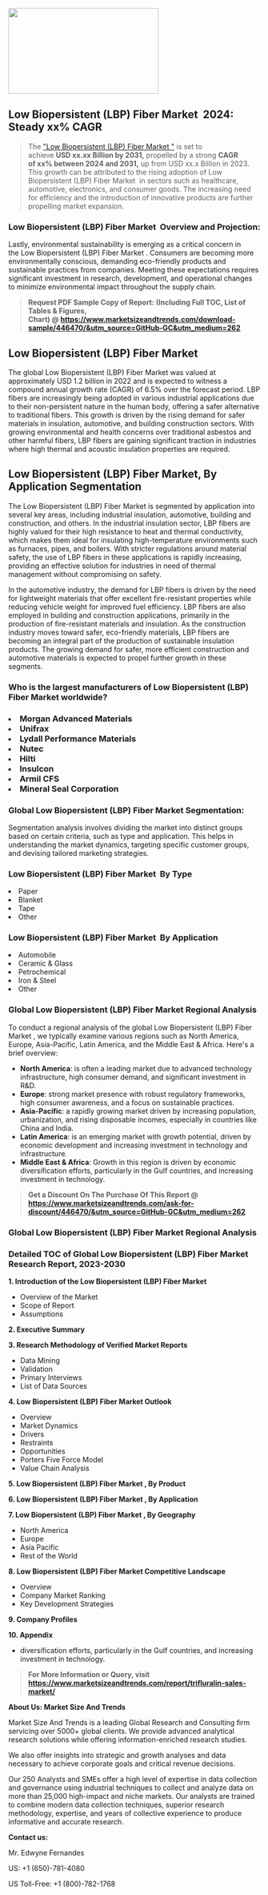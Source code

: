 <p><img class="alignnone size-medium wp-image-20088" src="https://ffe5etoiles.com/wp-content/uploads/2024/12/MST1-300x171.png" alt="" width="300" height="171" /></p><h2 id="ember46" class="ember-view reader-text-block__heading-2">Low Biopersistent (LBP) Fiber Market &nbsp;2024: Steady&nbsp;xx% CAGR</h2><blockquote id="ember47" class="ember-view reader-text-block__blockquote">The&nbsp;<a class="app-aware-link " href="https://www.marketsizeandtrends.com/download-sample/446470/&utm_source=GitHub-GC&utm_medium=262" target="_blank" data-test-app-aware-link="">"Low Biopersistent (LBP) Fiber Market "</a>&nbsp;is set to achieve&nbsp;<strong>USD&nbsp;xx.xx&nbsp;Billion by 2031,</strong>&nbsp;propelled by a strong&nbsp;<strong>CAGR of&nbsp;xx% between 2024 and 2031,</strong>&nbsp;up from USD xx.x Billion in 2023. This growth can be attributed to the rising adoption of&nbsp;Low Biopersistent (LBP) Fiber Market &nbsp;in sectors such as healthcare, automotive, electronics, and consumer goods. The increasing need for efficiency and the introduction of innovative products are further propelling market expansion.</blockquote><h3 id="ember48" class="ember-view reader-text-block__heading-3">Low Biopersistent (LBP) Fiber Market &nbsp;Overview and Projection:</h3><p id="ember49" class="ember-view reader-text-block__paragraph">Lastly, environmental sustainability is emerging as a critical concern in the&nbsp;Low Biopersistent (LBP) Fiber Market . Consumers are becoming more environmentally conscious, demanding eco-friendly products and sustainable practices from companies. Meeting these expectations requires significant investment in research, development, and operational changes to minimize environmental impact throughout the supply chain.</p><blockquote id="ember50" class="ember-view reader-text-block__blockquote"><strong>Request PDF Sample Copy of Report: (Including Full TOC, List of Tables &amp; Figures, Chart)&nbsp;@&nbsp;<strong><a href="https://www.marketsizeandtrends.com/download-sample/446470/&utm_source=GitHub-GC&utm_medium=262" target="_blank">https://www.marketsizeandtrends.com/download-sample/446470/&utm_source=GitHub-GC&utm_medium=262</a></strong></strong></blockquote><h3 class=""> <h2>Low Biopersistent (LBP) Fiber Market</h2><p>The global Low Biopersistent (LBP) Fiber Market was valued at approximately USD 1.2 billion in 2022 and is expected to witness a compound annual growth rate (CAGR) of 6.5% over the forecast period. LBP fibers are increasingly being adopted in various industrial applications due to their non-persistent nature in the human body, offering a safer alternative to traditional fibers. This growth is driven by the rising demand for safer materials in insulation, automotive, and building construction sectors. With growing environmental and health concerns over traditional asbestos and other harmful fibers, LBP fibers are gaining significant traction in industries where high thermal and acoustic insulation properties are required.</p><h2>Low Biopersistent (LBP) Fiber Market, By Application Segmentation</h2><p>The Low Biopersistent (LBP) Fiber Market is segmented by application into several key areas, including industrial insulation, automotive, building and construction, and others. In the industrial insulation sector, LBP fibers are highly valued for their high resistance to heat and thermal conductivity, which makes them ideal for insulating high-temperature environments such as furnaces, pipes, and boilers. With stricter regulations around material safety, the use of LBP fibers in these applications is rapidly increasing, providing an effective solution for industries in need of thermal management without compromising on safety.</p><p>In the automotive industry, the demand for LBP fibers is driven by the need for lightweight materials that offer excellent fire-resistant properties while reducing vehicle weight for improved fuel efficiency. LBP fibers are also employed in building and construction applications, primarily in the production of fire-resistant materials and insulation. As the construction industry moves toward safer, eco-friendly materials, LBP fibers are becoming an integral part of the production of sustainable insulation products. The growing demand for safer, more efficient construction and automotive materials is expected to propel further growth in these segments.</p></h3><h3 id="" class="">Who is the largest manufacturers of&nbsp;Low Biopersistent (LBP) Fiber Market worldwide?</h3><h3 class=""></Li><Li>Morgan Advanced Materials</Li><Li> Unifrax</Li><Li> Lydall Performance Materials</Li><Li> Nutec</Li><Li> Hilti</Li><Li> Insulcon</Li><Li> Armil CFS</Li><Li> Mineral Seal Corporation</h3><h3 id="ember53" class="ember-view reader-text-block__heading-3">Global&nbsp;Low Biopersistent (LBP) Fiber Market Segmentation:</h3><p id="ember54" class="ember-view reader-text-block__paragraph">Segmentation analysis involves dividing the market into distinct groups based on certain criteria, such as type and application. This helps in understanding the market dynamics, targeting specific customer groups, and devising tailored marketing strategies.</p><h3 id="" class="">Low Biopersistent (LBP) Fiber Market &nbsp;By Type</h3><p></Li><Li>Paper</Li><Li> Blanket</Li><Li> Tape</Li><Li> Other</p><h3 id="" class="">Low Biopersistent (LBP) Fiber Market &nbsp;By Application</h3><p class=""></Li><Li>Automobile</Li><Li> Ceramic & Glass</Li><Li> Petrochemical</Li><Li> Iron & Steel</Li><Li> Other</p><h3 id="ember62" class="ember-view reader-text-block__heading-3">Global Low Biopersistent (LBP) Fiber Market Regional Analysis</h3><p id="ember63" class="ember-view reader-text-block__paragraph">To conduct a regional analysis of the global Low Biopersistent (LBP) Fiber Market , we typically examine various regions such as North America, Europe, Asia-Pacific, Latin America, and the Middle East &amp; Africa. Here's a brief overview:</p><ul><li><strong>North America</strong>: is often a leading market due to advanced technology infrastructure, high consumer demand, and significant investment in R&amp;D.</li><li><strong>Europe</strong>: strong market presence with robust regulatory frameworks, high consumer awareness, and a focus on sustainable practices.</li><li><strong>Asia-Pacific</strong>: a rapidly growing market driven by increasing population, urbanization, and rising disposable incomes, especially in countries like China and India.</li><li><strong>Latin America</strong>: is an emerging market with growth potential, driven by economic development and increasing investment in technology and infrastructure.</li><li><strong>Middle East &amp; Africa</strong>: Growth in this region is driven by economic diversification efforts, particularly in the Gulf countries, and increasing investment in technology.</li></ul><blockquote id="ember61" class="ember-view reader-text-block__blockquote"><strong>Get a Discount On The Purchase Of This Report @ <strong><a href="https://html-cleaner.com/" target="">https://www.marketsizeandtrends.com/ask-for-discount/446470/&utm_source=GitHub-GC&utm_medium=262</a></strong></strong></blockquote><h3 id="ember62" class="ember-view reader-text-block__heading-3">Global Low Biopersistent (LBP) Fiber Market Regional Analysis</h3><h3 id="" class="">Detailed TOC of Global Low Biopersistent (LBP) Fiber Market Research Report, 2023-2030</h3><p id="" class=""><strong>1. Introduction of the Low Biopersistent (LBP) Fiber Market </strong></p><ul><li>Overview of the Market</li><li>Scope of Report</li><li>Assumptions</li></ul><p id="" class=""><strong>2. Executive Summary</strong></p><p id="" class=""><strong>3. Research Methodology of Verified Market Reports</strong></p><ul><li>Data Mining</li><li>Validation</li><li>Primary Interviews</li><li>List of Data Sources</li></ul><p id="" class=""><strong>4. Low Biopersistent (LBP) Fiber Market Outlook</strong></p><ul><li>Overview</li><li>Market Dynamics</li><li>Drivers</li><li>Restraints</li><li>Opportunities</li><li>Porters Five Force Model</li><li>Value Chain Analysis</li></ul><p id="" class=""><strong>5. Low Biopersistent (LBP) Fiber Market , By Product</strong></p><p id="" class=""><strong>6. Low Biopersistent (LBP) Fiber Market , By Application</strong></p><p id="" class=""><strong>7. Low Biopersistent (LBP) Fiber Market , By Geography</strong></p><ul><li>North America</li><li>Europe</li><li>Asia Pacific</li><li>Rest of the World</li></ul><p id="" class=""><strong>8. Low Biopersistent (LBP) Fiber Market Competitive Landscape</strong></p><ul><li>Overview</li><li>Company Market Ranking</li><li>Key Development Strategies</li></ul><p id="" class=""><strong>9. Company Profiles</strong></p><p id="" class=""><strong>10. Appendix</strong></p><ul><li>diversification efforts, particularly in the Gulf countries, and increasing investment in technology.</li></ul><blockquote id="ember65" class="ember-view reader-text-block__blockquote"><strong>For More Information or Query, visit <strong><strong><a href="https://html-cleaner.com/" target="">https://www.marketsizeandtrends.com/report/trifluralin-sales-market/</a></strong></strong></strong></blockquote><p id="" class=""><strong>About Us: Market Size And Trends</strong></p><p id="" class="">Market Size And Trends is a leading Global Research and Consulting firm servicing over 5000+ global clients. We provide advanced analytical research solutions while offering information-enriched research studies.</p><p id="" class="">We also offer insights into strategic and growth analyses and data necessary to achieve corporate goals and critical revenue decisions.</p><p id="" class="">Our 250 Analysts and SMEs offer a high level of expertise in data collection and governance using industrial techniques to collect and analyze data on more than 25,000 high-impact and niche markets. Our analysts are trained to combine modern data collection techniques, superior research methodology, expertise, and years of collective experience to produce informative and accurate research.</p><p id="" class=""><strong>Contact us:</strong></p><p id="" class="">Mr. Edwyne Fernandes</p><p id="" class="">US: +1 (650)-781-4080</p><p id="" class="">US Toll-Free: +1 (800)-782-1768</p>
